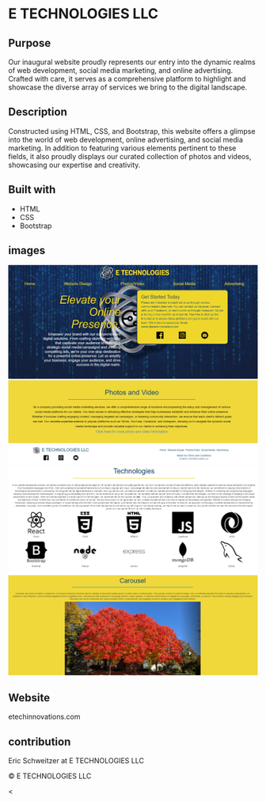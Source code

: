 # E TECHNOLOGIES LLC

## Purpose

Our inaugural website proudly represents our entry into the dynamic realms of web development, social media marketing, and online advertising. Crafted with care, it serves as a comprehensive platform to highlight and showcase the diverse array of services we bring to the digital landscape.


## Description

Constructed using HTML, CSS, and Bootstrap, this website offers a glimpse into the world of web development, online advertising, and social media marketing. In addition to featuring various elements pertinent to these fields, it also proudly displays our curated collection of photos and videos, showcasing our expertise and creativity.

## Built with
<!-- use all the head links here -->
* HTML
* CSS
* Bootstrap


## images

![](./assets/images/etech%20hompage.png)
![](./assets/images/etech%20homefooter.png)
![](./assets/images/etech%20icons.png)
![](./assets/images/etech%20tree%20carousel.png)



## Website
  etechinnovations.com

## contribution
Eric Schweitzer at E TECHNOLOGIES LLC

&copy; E TECHNOLOGIES LLC

<

 <!-- web page
       
        -add video add to youtube or page? added all to youtube***********check how they look
       -make sure to delete all images not being used....check again deleted a bunch 4-4
       
        -need navbars to be responsive*******************maybe just delelete section
        -add row of hover effects not nesiccarilly buttons
        -video leaves space when small screen
        
       -


<!-- https://freefrontend.com/css-hover-effects/page/3/ -->


<!-- do I need aon all pages******************************** -->
   <!-- <script type="text/javascript">
      function googleTranslateElementInit() {
        new google.translate.TranslateElement(
          { pageLanguage: 'en' },
          'google_translate_element'
        );
      }
    </script>

    <div id="google_translate_element"></div> -->